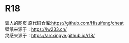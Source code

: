 # R18
 骗人的网页
原代码仓库:<https://github.com/Hisuifeng/cheat>  
壁纸来源于：<https://iw233.cn/>  
灵感来源于：<https://arcxingye.github.io/r18/>
